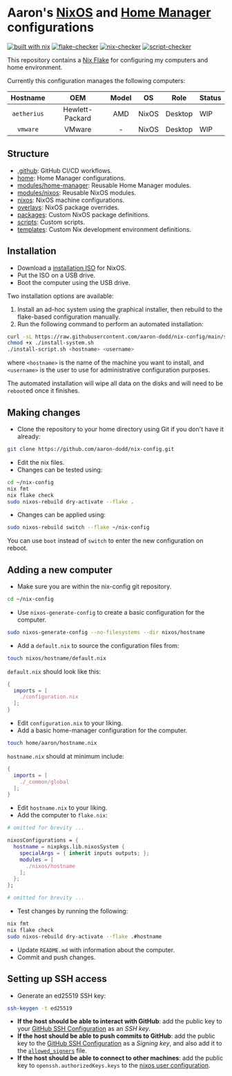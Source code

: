 # Aaron's [NixOS] and [Home Manager] configurations

[![built with nix](https://img.shields.io/static/v1?logo=NixOS&logoColor=white&color=blue&label=&message=Built%20with%20Nix&style=for-the-badge)](https://builtwithnix.org)
[![flake-checker](https://img.shields.io/github/actions/workflow/status/aaron-dodd/nix-config/flake-checker.yml?label=flake%20checker&style=for-the-badge)](https://github.com/aaron-dodd/nix-config/actions/workflows/flake-checker.yml)
[![nix-checker](https://img.shields.io/github/actions/workflow/status/aaron-dodd/nix-config/nix-checker.yml?label=nix%20checker&style=for-the-badge)](https://github.com/aaron-dodd/nix-config/actions/workflows/nix-checker.yml)
[![script-checker](https://img.shields.io/github/actions/workflow/status/aaron-dodd/nix-config/script-checker.yml?label=script%20checker&style=for-the-badge)](https://github.com/aaron-dodd/nix-config/actions/workflows/script-checker.yml)

[NixOS]: https://nixos.org/
[Home Manager]: https://github.com/nix-community/home-manager

This repository contains a [Nix Flake](https://nixos.wiki/wiki/Flakes) for
configuring my computers and home environment.

Currently this configuration manages the following computers:

|    Hostname    |       OEM       |        Model        |       OS      |     Role     |  Status  |
| :------------: | :------------:  | :-----------------: | :-----------: | :----------: | :------- |
| `aetherius`    | Hewlett-Packard | AMD                 | NixOS         | Desktop      | WIP      |
| `vmware`       | VMware          | -                   | NixOS         | Desktop      | WIP      |

## Structure

- [.github]: GitHub CI/CD workflows.
- [home]: Home Manager configurations.
- [modules/home-manager]: Reusable Home Manager modules.
- [modules/nixos]: Reusable NixOS modules.
- [nixos](./nixos): NixOS machine configurations.
- [overlays]: NixOS package overrides.
- [packages]: Custom NixOS package definitions.
- [scripts]: Custom scripts.
- [templates]: Custom Nix development environment definitions.

[.github]: ./.github/workflows
[home]: ./home
[modules/home-manager]: ./modules/home-manager
[modules/nixos]: ./modules/nixos
[overlays]: ./overlays
[packages]: ./packages
[scripts]: ./scripts
[templates]: ./templates

## Installation

- Download a [installation ISO](https://nixos.org/download) for NixOS.
- Put the ISO on a USB drive.
- Boot the computer using the USB drive.

Two installation options are available:

1. Install an ad-hoc system using the graphical installer, then rebuild to the
   flake-based configuration manually.
2. Run the following command to perform an automated installation:

```bash
curl -sL https://raw.githubusercontent.com/aaron-dodd/nix-config/main/scripts/install-system.sh > install-system.sh
chmod +x ./install-system.sh
./install-script.sh <hostname> <username>
```

where `<hostname>` is the name of the machine you want to install, and
`<username>` is the user to use for administrative configuration purposes.

The automated installation will wipe all data on the disks and will need to be
`reboot`ed once it finishes.

## Making changes

- Clone the repository to your home directory using Git if you don't have it
  already:

```bash
git clone https://github.com/aaron-dodd/nix-config.git
```

- Edit the nix files.
- Changes can be tested using:

```bash
cd ~/nix-config
nix fmt
nix flake check
sudo nixos-rebuild dry-activate --flake .
```

- Changes can be applied using:

```bash
sudo nixos-rebuild switch --flake ~/nix-config
```

You can use `boot` instead of `switch` to enter the new configuration on
reboot.

## Adding a new computer

- Make sure you are within the nix-config git repository.

```bash
cd ~/nix-config
```

- Use `nixos-generate-config` to create a basic configuration for the
  computer.

```bash
sudo nixos-generate-config --no-filesystems --dir nixos/hostname
```

- Add a `default.nix` to source the configuration files from:

```bash
touch nixos/hostname/default.nix
```

`default.nix` should look like this:

```nix
{
  imports = [
    ./configuration.nix
  ];
}
```

- Edit `configuration.nix` to your liking.
- Add a basic home-manager configuration for the computer.

```bash
touch home/aaron/hostname.nix
```

`hostname.nix` should at minimum include:

```nix
{
  imports = [
    ./_common/global
  ];
}
```

- Edit `hostname.nix` to your liking.
- Add the computer to `flake.nix`:

```nix
# omitted for brevity ...

nixosConfigurations = {
  hostname = nixpkgs.lib.nixosSystem {
    specialArgs = { inherit inputs outputs; };
    modules = [
      ./nixos/hostname
    ];
  };
};

# omitted for brevity ...
```

- Test changes by running the following:

```bash
nix fmt
nix flake check
sudo nixos-rebuild dry-activate --flake .#hostname
```

- Update `README.md` with information about the computer.
- Commit and push changes.

## Setting up SSH access

- Generate an ed25519 SSH key:

```bash
ssh-keygen -t ed25519
```

- **If the host should be able to interact with GitHub**: add the public key to
  your [GitHub SSH Configuration] as an *SSH key*.
- **If the host should be able to push commits to GitHub**: add the public key
  to the [GitHub SSH Configuration] as a *Signing key*, and also add it to
  the [`allowed_signers`] file.
- **If the host should be able to connect to other machines**: add the public
  key to `openssh.authorizedKeys.keys` to the [nixos user configuration].

[`allowed_signers`]: https://git-scm.com/docs/git-config#Documentation/git-config.txt-gpgsshallowedSignersFile
[GitHub SSH Configuration]: https://github.com/settings/keys
[nixos user configuration]: ./nixos/_common/users

